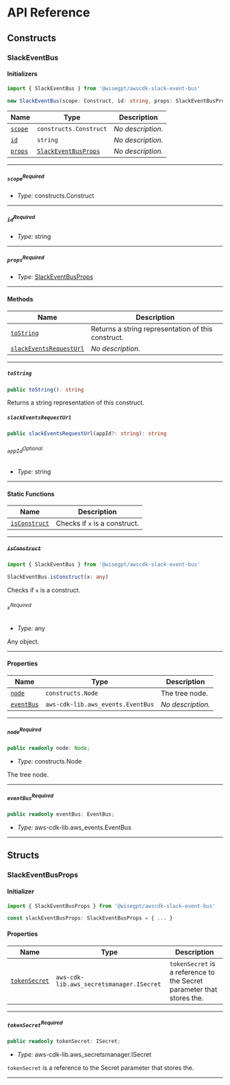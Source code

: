 # API Reference <a name="API Reference" id="api-reference"></a>

## Constructs <a name="Constructs" id="Constructs"></a>

### SlackEventBus <a name="SlackEventBus" id="@wisegpt/awscdk-slack-event-bus.SlackEventBus"></a>

#### Initializers <a name="Initializers" id="@wisegpt/awscdk-slack-event-bus.SlackEventBus.Initializer"></a>

```typescript
import { SlackEventBus } from '@wisegpt/awscdk-slack-event-bus'

new SlackEventBus(scope: Construct, id: string, props: SlackEventBusProps)
```

| **Name** | **Type** | **Description** |
| --- | --- | --- |
| <code><a href="#@wisegpt/awscdk-slack-event-bus.SlackEventBus.Initializer.parameter.scope">scope</a></code> | <code>constructs.Construct</code> | *No description.* |
| <code><a href="#@wisegpt/awscdk-slack-event-bus.SlackEventBus.Initializer.parameter.id">id</a></code> | <code>string</code> | *No description.* |
| <code><a href="#@wisegpt/awscdk-slack-event-bus.SlackEventBus.Initializer.parameter.props">props</a></code> | <code><a href="#@wisegpt/awscdk-slack-event-bus.SlackEventBusProps">SlackEventBusProps</a></code> | *No description.* |

---

##### `scope`<sup>Required</sup> <a name="scope" id="@wisegpt/awscdk-slack-event-bus.SlackEventBus.Initializer.parameter.scope"></a>

- *Type:* constructs.Construct

---

##### `id`<sup>Required</sup> <a name="id" id="@wisegpt/awscdk-slack-event-bus.SlackEventBus.Initializer.parameter.id"></a>

- *Type:* string

---

##### `props`<sup>Required</sup> <a name="props" id="@wisegpt/awscdk-slack-event-bus.SlackEventBus.Initializer.parameter.props"></a>

- *Type:* <a href="#@wisegpt/awscdk-slack-event-bus.SlackEventBusProps">SlackEventBusProps</a>

---

#### Methods <a name="Methods" id="Methods"></a>

| **Name** | **Description** |
| --- | --- |
| <code><a href="#@wisegpt/awscdk-slack-event-bus.SlackEventBus.toString">toString</a></code> | Returns a string representation of this construct. |
| <code><a href="#@wisegpt/awscdk-slack-event-bus.SlackEventBus.slackEventsRequestUrl">slackEventsRequestUrl</a></code> | *No description.* |

---

##### `toString` <a name="toString" id="@wisegpt/awscdk-slack-event-bus.SlackEventBus.toString"></a>

```typescript
public toString(): string
```

Returns a string representation of this construct.

##### `slackEventsRequestUrl` <a name="slackEventsRequestUrl" id="@wisegpt/awscdk-slack-event-bus.SlackEventBus.slackEventsRequestUrl"></a>

```typescript
public slackEventsRequestUrl(appId?: string): string
```

###### `appId`<sup>Optional</sup> <a name="appId" id="@wisegpt/awscdk-slack-event-bus.SlackEventBus.slackEventsRequestUrl.parameter.appId"></a>

- *Type:* string

---

#### Static Functions <a name="Static Functions" id="Static Functions"></a>

| **Name** | **Description** |
| --- | --- |
| <code><a href="#@wisegpt/awscdk-slack-event-bus.SlackEventBus.isConstruct">isConstruct</a></code> | Checks if `x` is a construct. |

---

##### ~~`isConstruct`~~ <a name="isConstruct" id="@wisegpt/awscdk-slack-event-bus.SlackEventBus.isConstruct"></a>

```typescript
import { SlackEventBus } from '@wisegpt/awscdk-slack-event-bus'

SlackEventBus.isConstruct(x: any)
```

Checks if `x` is a construct.

###### `x`<sup>Required</sup> <a name="x" id="@wisegpt/awscdk-slack-event-bus.SlackEventBus.isConstruct.parameter.x"></a>

- *Type:* any

Any object.

---

#### Properties <a name="Properties" id="Properties"></a>

| **Name** | **Type** | **Description** |
| --- | --- | --- |
| <code><a href="#@wisegpt/awscdk-slack-event-bus.SlackEventBus.property.node">node</a></code> | <code>constructs.Node</code> | The tree node. |
| <code><a href="#@wisegpt/awscdk-slack-event-bus.SlackEventBus.property.eventBus">eventBus</a></code> | <code>aws-cdk-lib.aws_events.EventBus</code> | *No description.* |

---

##### `node`<sup>Required</sup> <a name="node" id="@wisegpt/awscdk-slack-event-bus.SlackEventBus.property.node"></a>

```typescript
public readonly node: Node;
```

- *Type:* constructs.Node

The tree node.

---

##### `eventBus`<sup>Required</sup> <a name="eventBus" id="@wisegpt/awscdk-slack-event-bus.SlackEventBus.property.eventBus"></a>

```typescript
public readonly eventBus: EventBus;
```

- *Type:* aws-cdk-lib.aws_events.EventBus

---


## Structs <a name="Structs" id="Structs"></a>

### SlackEventBusProps <a name="SlackEventBusProps" id="@wisegpt/awscdk-slack-event-bus.SlackEventBusProps"></a>

#### Initializer <a name="Initializer" id="@wisegpt/awscdk-slack-event-bus.SlackEventBusProps.Initializer"></a>

```typescript
import { SlackEventBusProps } from '@wisegpt/awscdk-slack-event-bus'

const slackEventBusProps: SlackEventBusProps = { ... }
```

#### Properties <a name="Properties" id="Properties"></a>

| **Name** | **Type** | **Description** |
| --- | --- | --- |
| <code><a href="#@wisegpt/awscdk-slack-event-bus.SlackEventBusProps.property.tokenSecret">tokenSecret</a></code> | <code>aws-cdk-lib.aws_secretsmanager.ISecret</code> | `tokenSecret` is a reference to the Secret parameter that stores the. |

---

##### `tokenSecret`<sup>Required</sup> <a name="tokenSecret" id="@wisegpt/awscdk-slack-event-bus.SlackEventBusProps.property.tokenSecret"></a>

```typescript
public readonly tokenSecret: ISecret;
```

- *Type:* aws-cdk-lib.aws_secretsmanager.ISecret

`tokenSecret` is a reference to the Secret parameter that stores the.

---



